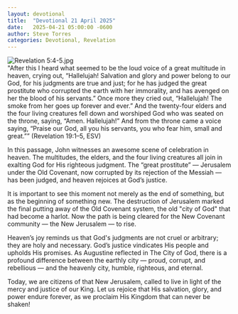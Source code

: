 ```yaml
---
layout: devotional
title:  "Devotional 21 April 2025"
date:   2025-04-21 05:00:00 -0600
author: Steve Torres
categories: Devotional, Revelation
---
```

<img src="https://sitemedia.esteeb.com/file/esteebcomsitemedia/devotional_images/Revelation/Rev-19_1-2.jpg?raw=true" alt="Revelation 5:4-5.jpg" style="max-width: 100%; height: auto;">

<div class="scripture">
   "After this I heard what seemed to be the loud voice of a great multitude in heaven, crying out, “Hallelujah! Salvation and glory and power belong to our God, for his judgments are true and just; for he has judged the great prostitute who corrupted the earth with her immorality, and has avenged on her the blood of his servants.” Once more they cried out, “Hallelujah! The smoke from her goes up forever and ever.” And the twenty-four elders and the four living creatures fell down and worshiped God who was seated on the throne, saying, “Amen. Hallelujah!” And from the throne came a voice saying, “Praise our God, all you his servants, you who fear him, small and great.”” (Revelation 19:1–5, ESV)
</div>

In this passage, John witnesses an awesome scene of celebration in heaven. The multitudes, the elders, and the four living creatures all join in exalting God for His righteous judgment. The “great prostitute” — Jerusalem under the Old Covenant, now corrupted by its rejection of the Messiah — has been judged, and heaven rejoices at God’s justice.

It is important to see this moment not merely as the end of something, but as the beginning of something new. The destruction of Jerusalem marked the final putting away of the Old Covenant system, the old "city of God" that had become a harlot. Now the path is being cleared for the New Covenant community — the New Jerusalem — to rise.

Heaven’s joy reminds us that God's judgments are not cruel or arbitrary; they are holy and necessary. God’s justice vindicates His people and upholds His promises. As Augustine reflected in The City of God, there is a profound difference between the earthly city — proud, corrupt, and rebellious — and the heavenly city, humble, righteous, and eternal.

Today, we are citizens of that New Jerusalem, called to live in light of the mercy and justice of our King. Let us rejoice that His salvation, glory, and power endure forever, as we proclaim His Kingdom that can never be shaken!
